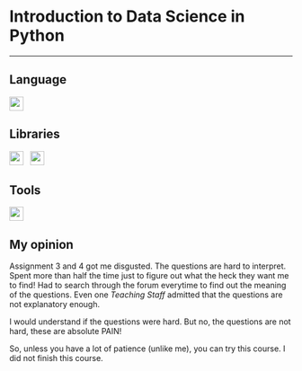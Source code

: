 # Introduction to Data Science in Python
____
**Language**
----
<img src="https://simpleicons.org/icons/python.svg" alt="" width="25px">

**Libraries**
----
<img src="https://simpleicons.org/icons/numpy.svg" alt="" width="25px">&nbsp;&nbsp;&nbsp;<img src="https://simpleicons.org/icons/pandas.svg" alt="" width="25px">

**Tools**
----
<img src="https://simpleicons.org/icons/jupyter.svg" alt="" width="25px">

**My opinion**
----
Assignment 3 and 4 got me disgusted. The questions are hard to interpret. Spent more than half the time just to figure out what the heck they want me to find! Had to search through the forum everytime to find out the meaning of the questions. Even one *Teaching Staff* admitted that the questions are not explanatory enough.

I would understand if the questions were hard. But no, the questions are not hard, these are absolute PAIN!

So, unless you have a lot of patience (unlike me), you can try this course. I did not finish this course.
